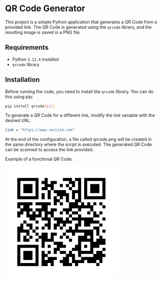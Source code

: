 # QR Code Generator

This project is a simple Python application that generates a QR Code from a provided link. The QR Code is generated using the `qrcode` library, and the resulting image is saved in a PNG file.

## Requirements

- Python `3.12.4` installed
- `qrcode` library

## Installation

Before running the code, you need to install the `qrcode` library. You can do this using pip:

```bash
pip install qrcode[pil]
```

To generate a QR Code for a different link, modify the link variable with the desired URL:

```bash
link = "https://www.seulink.com"
```

At the end of the configuration, a file called qrcode.png will be created in the same directory where the script is executed. The generated QR Code can be scanned to access the link provided.

Example of a functional QR Code:

![Logotipo do Projeto](images/qrcode.png)
